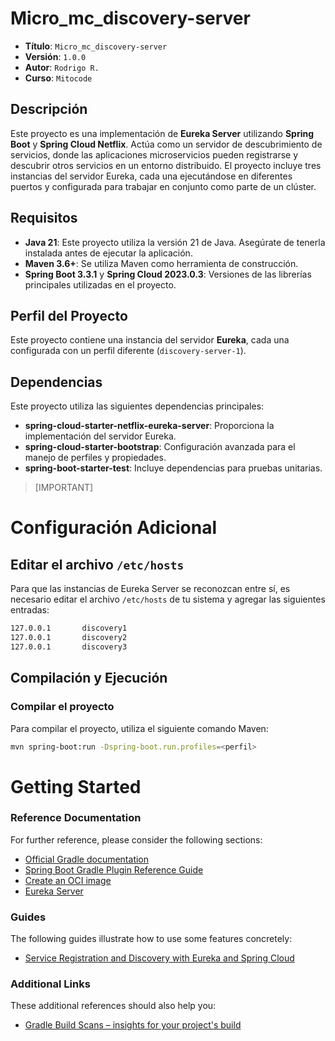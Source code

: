 # Micro_mc_discovery-server

- **Título**: `Micro_mc_discovery-server`
- **Versión**: `1.0.0`
- **Autor**: `Rodrigo R.`
- **Curso**: `Mitocode`

## Descripción
Este proyecto es una implementación de **Eureka Server** utilizando **Spring Boot** y **Spring Cloud Netflix**. Actúa como un servidor de descubrimiento de servicios, donde las aplicaciones microservicios pueden registrarse y descubrir otros servicios en un entorno distribuido. El proyecto incluye tres instancias del servidor Eureka, cada una ejecutándose en diferentes puertos y configurada para trabajar en conjunto como parte de un clúster.

## Requisitos
- **Java 21**: Este proyecto utiliza la versión 21 de Java. Asegúrate de tenerla instalada antes de ejecutar la aplicación.
- **Maven 3.6+**: Se utiliza Maven como herramienta de construcción.
- **Spring Boot 3.3.1** y **Spring Cloud 2023.0.3**: Versiones de las librerías principales utilizadas en el proyecto.

## Perfil del Proyecto
Este proyecto contiene una instancia del servidor **Eureka**, cada una configurada con un perfil diferente (`discovery-server-1`).

## Dependencias
Este proyecto utiliza las siguientes dependencias principales:
- **spring-cloud-starter-netflix-eureka-server**: Proporciona la implementación del servidor Eureka.
- **spring-cloud-starter-bootstrap**: Configuración avanzada para el manejo de perfiles y propiedades.
- **spring-boot-starter-test**: Incluye dependencias para pruebas unitarias.

> [IMPORTANT]
# Configuración Adicional
## Editar el archivo `/etc/hosts`
Para que las instancias de Eureka Server se reconozcan entre sí, es necesario editar el archivo `/etc/hosts` de tu sistema y agregar las siguientes entradas:
```bash
127.0.0.1       discovery1
127.0.0.1       discovery2
127.0.0.1       discovery3
```

## Compilación y Ejecución
### Compilar el proyecto
Para compilar el proyecto, utiliza el siguiente comando Maven:

```bash
mvn spring-boot:run -Dspring-boot.run.profiles=<perfil>
```


# Getting Started

### Reference Documentation

For further reference, please consider the following sections:

* [Official Gradle documentation](https://docs.gradle.org)
* [Spring Boot Gradle Plugin Reference Guide](https://docs.spring.io/spring-boot/3.3.3/gradle-plugin)
* [Create an OCI image](https://docs.spring.io/spring-boot/3.3.3/gradle-plugin/packaging-oci-image.html)
* [Eureka Server](https://docs.spring.io/spring-cloud-netflix/docs/current/reference/html/#spring-cloud-eureka-server)

### Guides

The following guides illustrate how to use some features concretely:

* [Service Registration and Discovery with Eureka and Spring Cloud](https://spring.io/guides/gs/service-registration-and-discovery/)

### Additional Links

These additional references should also help you:

* [Gradle Build Scans – insights for your project's build](https://scans.gradle.com#gradle)

